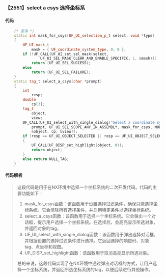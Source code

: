 ### 【2551】select a csys 选择坐标系

#### 代码

```cpp
    /* 里海 */  
    static int mask_for_csys(UF_UI_selection_p_t select, void *type)  
    {  
        UF_UI_mask_t  
            mask = { UF_coordinate_system_type, 0, 0 };  
        if (!UF_CALL(UF_UI_set_sel_mask(select,  
                UF_UI_SEL_MASK_CLEAR_AND_ENABLE_SPECIFIC, 1, &mask)))  
            return (UF_UI_SEL_SUCCESS);  
        else  
            return (UF_UI_SEL_FAILURE);  
    }  
    static tag_t select_a_csys(char *prompt)  
    {  
        int  
            resp;  
        double  
            cp[3];  
        tag_t  
            object,  
            view;  
        UF_CALL(UF_UI_select_with_single_dialog("Select a coordinate system",  
            prompt, UF_UI_SEL_SCOPE_ANY_IN_ASSEMBLY, mask_for_csys, NULL, &resp,  
            &object, cp, &view));  
        if (resp == UF_UI_OBJECT_SELECTED || resp == UF_UI_OBJECT_SELECTED_BY_NAME)  
        {  
            UF_CALL(UF_DISP_set_highlight(object, 0));  
            return object;  
        }  
        else return NULL_TAG;  
    }

```

#### 代码解析

> 这段代码是用于在NX环境中选择一个坐标系统的二次开发代码。代码的主要功能如下：
>
> 1. mask_for_csys函数：该函数用于设置选择过滤条件，确保只能选择坐标系统。它会清除所有选择条件，并启用特定条件以选择坐标系统。
> 2. select_a_csys函数：该函数用于选择一个坐标系统。它会弹出一个对话框，提示用户选择一个坐标系统。在选择后，会高亮显示所选对象，并返回对象的tag。
> 3. UF_UI_select_with_single_dialog函数：该函数用于弹出选择对话框，并根据设置的选择过滤条件进行选择。它返回选择的响应码、对象tag、点坐标和视图。
> 4. UF_DISP_set_highlight函数：该函数用于取消高亮显示所选对象。
>
> 总的来说，这段代码实现了在NX环境中通过弹出对话框的方式，让用户选择一个坐标系统，并返回所选坐标系统的tag，以便后续进行其他操作。
>
